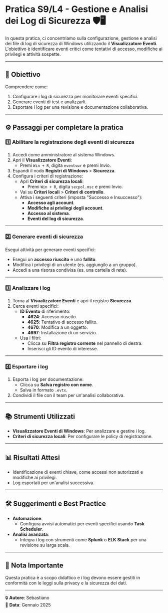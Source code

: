 
# Pratica S9/L4 - **Gestione e Analisi dei Log di Sicurezza** 🛡️🖥️

In questa pratica, ci concentriamo sulla configurazione, gestione e analisi dei file di log di sicurezza di Windows utilizzando il **Visualizzatore Eventi**. L'obiettivo è identificare eventi critici come tentativi di accesso, modifiche ai privilegi e attività sospette.

---

## 📝 **Obiettivo**
Comprendere come:
1. Configurare i log di sicurezza per monitorare eventi specifici.
2. Generare eventi di test e analizzarli.
3. Esportare i log per una revisione e documentazione collaborativa.

---

## ⚙️ **Passaggi per completare la pratica**

### **1️⃣ Abilitare la registrazione degli eventi di sicurezza**
1. Accedi come amministratore al sistema Windows.
2. Apri il **Visualizzatore Eventi**:
   - Premi `Win + R`, digita `eventvwr` e premi Invio.
3. Espandi il nodo **Registri di Windows** > **Sicurezza**.
4. Configura i criteri di registrazione:
   - Apri **Criteri di sicurezza locali**:
     - Premi `Win + R`, digita `secpol.msc` e premi Invio.
   - Vai su **Criteri locali** > **Criteri di controllo**.
   - Attiva i seguenti criteri (imposta "Successo e Insuccesso"):
     - **Accesso agli account**.
     - **Modifiche ai privilegi degli account**.
     - **Accesso al sistema**.
     - **Eventi del log di sicurezza**.

---

### **2️⃣ Generare eventi di sicurezza**
Esegui attività per generare eventi specifici:
- Esegui un **accesso riuscito** e uno **fallito**.
- Modifica i privilegi di un utente (es. aggiungilo a un gruppo).
- Accedi a una risorsa condivisa (es. una cartella di rete).

---

### **3️⃣ Analizzare i log**
1. Torna al **Visualizzatore Eventi** e apri il registro **Sicurezza**.
2. Cerca eventi specifici:
   - **ID Evento** di riferimento:
     - **4624**: Accesso riuscito.
     - **4625**: Tentativo di accesso fallito.
     - **4670**: Modifica a un oggetto.
     - **4697**: Installazione di un servizio.
   - Usa i filtri:
     - Clicca su **Filtra registro corrente** nel pannello di destra.
     - Inserisci gli ID evento di interesse.

---

### **4️⃣ Esportare i log**
1. Esporta i log per documentazione:
   - Clicca su **Salva registro con nome**.
   - Salva in formato `.evtx`.
2. Condividi il file con il team per un'analisi collaborativa.

---

## 📚 **Strumenti Utilizzati**
- **Visualizzatore Eventi di Windows**: Per analizzare e gestire i log.
- **Criteri di sicurezza locali**: Per configurare le policy di registrazione.

---

## 📊 **Risultati Attesi**
- Identificazione di eventi chiave, come accessi non autorizzati e modifiche ai privilegi.
- Log esportati per un'analisi successiva.

---

## 🛠️ **Suggerimenti e Best Practice**
- **Automazione**:
  - Configura avvisi automatici per eventi specifici usando **Task Scheduler**.
- **Analisi avanzata**:
  - Integra i log con strumenti come **Splunk** o **ELK Stack** per una revisione su larga scala.

---

## 🚨 **Nota Importante**
Questa pratica è a scopo didattico e i log devono essere gestiti in conformità con le leggi sulla privacy e la sicurezza dei dati.

---

🔒 **Autore**: Sebastiano  
📅 **Data**: Gennaio 2025  
